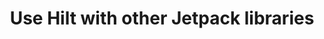 ---
layout: default
title: Use Hilt with other Jetpack libraries
parent: Dependency Injection
grand_parent: App architecture
nav_order: 5
---